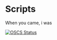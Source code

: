 # Scripts
When you came, i was

[![OSCS Status](https://www.oscs1024.com/platform/badge/MoLing-Dong/Scripts.svg?size=small)](https://www.oscs1024.com/project/MoLing-Dong/Scripts?ref=badge_small)
